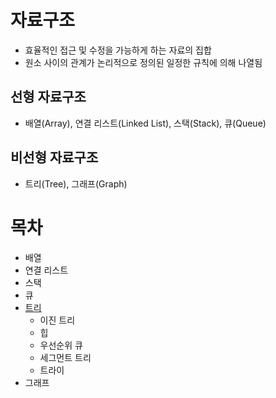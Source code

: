 # 자료구조
* 효율적인 접근 및 수정을 가능하게 하는 자료의 집합
* 원소 사이의 관계가 논리적으로 정의된 일정한 규칙에 의해 나열됨

## 선형 자료구조
* 배열(Array), 연결 리스트(Linked List), 스택(Stack), 큐(Queue)

## 비선형 자료구조
* 트리(Tree), 그래프(Graph)

# 목차
* 배열
* 연결 리스트
* 스택
* 큐
* [트리](https://github.com/HYEEWON/algorithm-study/blob/main/data-structure/tree.md#이진-트리-Binary-Tree)
  * 이진 트리
  * 힙
  * 우선순위 큐
  * 세그먼트 트리
  * 트라이
* 그래프


